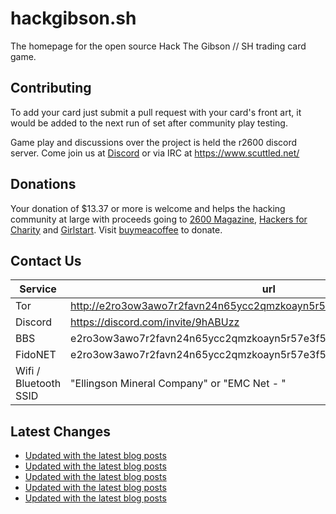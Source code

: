 # hackgibson.sh
The homepage for the open source Hack The Gibson // SH trading card game.


## Contributing

To add your card just submit a pull request with your card's front art, it would be added to the next run of set after community play testing.

Game play and discussions over the project is held the r2600 discord server. Come join us at [Discord](https://discord.com/invite/9hABUzz) or via IRC at https://www.scuttled.net/


## Donations

Your donation of $13.37 or more is welcome and helps the hacking community at large with proceeds going to [2600 Magazine](https://2600.com/), [Hackers for Charity](https://hackersforcharity.org) and [Girlstart](https://girlstart.org).  Visit [buymeacoffee](https://www.buymeacoffee.com/hackgibson.sh) to donate.


## Contact Us

Service | url
-|-
Tor | http://e2ro3ow3awo7r2favn24n65ycc2qmzkoayn5r57e3f56nvjwdcgg32ad.onion
Discord | https://discord.com/invite/9hABUzz
BBS | e2ro3ow3awo7r2favn24n65ycc2qmzkoayn5r57e3f56nvjwdcgg32ad.onion:23
FidoNET | e2ro3ow3awo7r2favn24n65ycc2qmzkoayn5r57e3f56nvjwdcgg32ad.onion:24554
Wifi / Bluetooth SSID | "Ellingson Mineral Company" or "EMC Net - <fidonet address>"

## Latest Changes
<!-- BLOG-POST-LIST:START -->
- [Updated with the latest blog posts](https://github.com/DFW2600/hackgibson.sh/commit/190358b235eafcff3db671e28f906d62b2a5d3f6)
- [Updated with the latest blog posts](https://github.com/DFW2600/hackgibson.sh/commit/5775be5b58bb44aa250f6bbc526ddad25836ae5c)
- [Updated with the latest blog posts](https://github.com/DFW2600/hackgibson.sh/commit/1e176b6fa41ed8a3419268bf99cb0bc42966fb57)
- [Updated with the latest blog posts](https://github.com/DFW2600/hackgibson.sh/commit/b9237ee5f1c929f3ede886d1fe3b1d7f65398ebd)
- [Updated with the latest blog posts](https://github.com/DFW2600/hackgibson.sh/commit/cbd61f00a06f3f0f3ca939cb39e8f22479172767)
<!-- BLOG-POST-LIST:END -->
